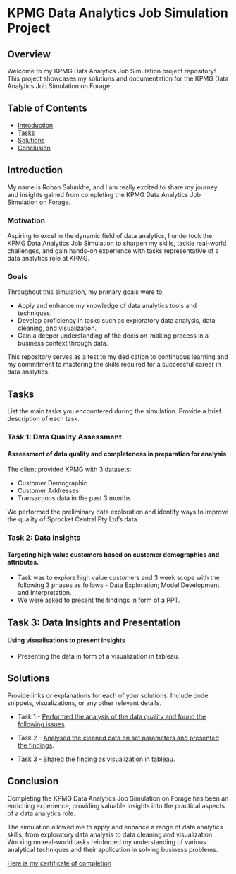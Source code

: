 # KPMG Data Analytics Job Simulation Project #

 
## Overview
Welcome to my KPMG Data Analytics Job Simulation project repository! This project showcases my solutions and documentation for the KPMG Data Analytics Job Simulation on Forage. 

## Table of Contents
 
- [Introduction](#introduction)
- [Tasks](#tasks)
- [Solutions](#solutions)
- [Conclusion](#conclusion)

## Introduction

My name is Rohan Salunkhe, and I am really excited to share my journey and insights gained from completing the KPMG Data Analytics Job Simulation on Forage.

### Motivation

Aspiring to excel in the dynamic field of data analytics, I undertook the KPMG Data Analytics Job Simulation to sharpen my skills, tackle real-world challenges, and gain hands-on experience with tasks representative of a data analytics role at KPMG.

### Goals

Throughout this simulation, my primary goals were to:

- Apply and enhance my knowledge of data analytics tools and techniques.
- Develop proficiency in tasks such as exploratory data analysis, data cleaning, and visualization.
- Gain a deeper understanding of the decision-making process in a business context through data.

This repository serves as a test to my dedication to continuous learning and my commitment to mastering the skills required for a successful career in data analytics.

## Tasks

List the main tasks you encountered during the simulation. Provide a brief description of each task.

### Task 1: Data Quality Assessment
#### Assessment of data quality and completeness in preparation for analysis

The client provided KPMG with 3 datasets:

* Customer Demographic 
* Customer Addresses
* Transactions data in the past 3 months

We performed the preliminary data exploration and identify ways to improve the quality of Sprocket Central Pty Ltd’s data.

### Task 2: Data Insights
#### Targeting high value customers based on customer demographics and attributes.

* Task was to explore high value customers and 3 week scope with the following 3 phases as follows - Data Exploration; Model Development and Interpretation. 
* We were asked to present the findings in form of a PPT.

## Task 3: Data Insights and Presentation
#### Using visualisations to present insights

* Presenting the data in form of a visualization in tableau.




## Solutions
Provide links or explanations for each of your solutions. Include code snippets, visualizations, or any other relevant details.

* Task 1 - [Performed the analysis of the data quality and found the following issues](Task1_DataQualityIssues.xlsx).
  
* Task 2 - [Analysed the cleaned data on set parameters and presented the findings](Task2PPT.pdf).
  
* Task 3 - [Shared the finding as visualization in tableau](https://public.tableau.com/views/KPMGfindashboard/FinalKPMGdash?:language=en-US&:display_count=n&:origin=viz_share_link).


## Conclusion
Completing the KPMG Data Analytics Job Simulation on Forage has been an enriching experience, providing valuable insights into the practical aspects of a data analytics role.

The simulation allowed me to apply and enhance a range of data analytics skills, from exploratory data analysis to data cleaning and visualization. Working on real-world tasks reinforced my understanding of various analytical techniques and their application in solving business problems.

[Here is my certificate of completion](KPMG_certificate.pdf)
